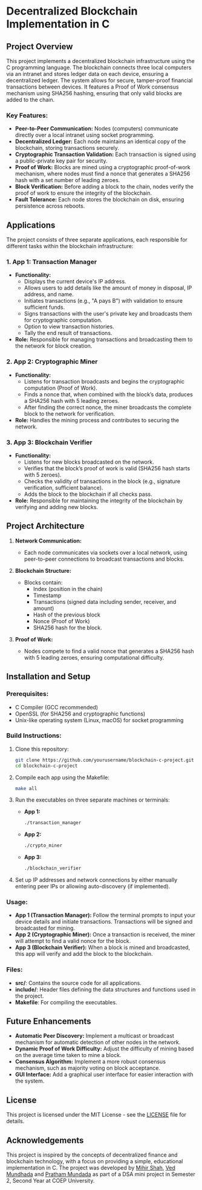 # Decentralized Blockchain Implementation in C

## Project Overview

This project implements a decentralized blockchain infrastructure using the C programming language. The blockchain connects three local computers via an intranet and stores ledger data on each device, ensuring a decentralized ledger. The system allows for secure, tamper-proof financial transactions between devices. It features a Proof of Work consensus mechanism using SHA256 hashing, ensuring that only valid blocks are added to the chain.

### Key Features:
- **Peer-to-Peer Communication:** Nodes (computers) communicate directly over a local intranet using socket programming.
- **Decentralized Ledger:** Each node maintains an identical copy of the blockchain, storing transactions securely.
- **Cryptographic Transaction Validation:** Each transaction is signed using a public-private key pair for security.
- **Proof of Work:** Blocks are mined using a cryptographic proof-of-work mechanism, where nodes must find a nonce that generates a SHA256 hash with a set number of leading zeroes.
- **Block Verification:** Before adding a block to the chain, nodes verify the proof of work to ensure the integrity of the blockchain.
- **Fault Tolerance:** Each node stores the blockchain on disk, ensuring persistence across reboots.

## Applications

The project consists of three separate applications, each responsible for different tasks within the blockchain infrastructure:

### 1. **App 1: Transaction Manager**
   - **Functionality:**
     - Displays the current device's IP address.
     - Allows users to add details like the amount of money in disposal, IP address, and name.
     - Initiates transactions (e.g., "A pays B") with validation to ensure sufficient funds.
     - Signs transactions with the user's private key and broadcasts them for cryptographic computation.
     - Option to view transaction histories.
     - Tally the end result of transactions.
   - **Role:** Responsible for managing transactions and broadcasting them to the network for block creation.

### 2. **App 2: Cryptographic Miner**
   - **Functionality:**
     - Listens for transaction broadcasts and begins the cryptographic computation (Proof of Work).
     - Finds a nonce that, when combined with the block’s data, produces a SHA256 hash with 5 leading zeroes.
     - After finding the correct nonce, the miner broadcasts the complete block to the network for verification.
   - **Role:** Handles the mining process and contributes to securing the network.

### 3. **App 3: Blockchain Verifier**
   - **Functionality:**
     - Listens for new blocks broadcasted on the network.
     - Verifies that the block’s proof of work is valid (SHA256 hash starts with 5 zeroes).
     - Checks the validity of transactions in the block (e.g., signature verification, sufficient balance).
     - Adds the block to the blockchain if all checks pass.
   - **Role:** Responsible for maintaining the integrity of the blockchain by verifying and adding new blocks.

## Project Architecture

1. **Network Communication:**
   - Each node communicates via sockets over a local network, using peer-to-peer connections to broadcast transactions and blocks.
   
2. **Blockchain Structure:**
   - Blocks contain:
     - Index (position in the chain)
     - Timestamp
     - Transactions (signed data including sender, receiver, and amount)
     - Hash of the previous block
     - Nonce (Proof of Work)
     - SHA256 hash for the block.
   
3. **Proof of Work:**
   - Nodes compete to find a valid nonce that generates a SHA256 hash with 5 leading zeroes, ensuring computational difficulty.

## Installation and Setup

### Prerequisites:
- C Compiler (GCC recommended)
- OpenSSL (for SHA256 and cryptographic functions)
- Unix-like operating system (Linux, macOS) for socket programming

### Build Instructions:
1. Clone this repository:
   ```bash
   git clone https://github.com/yourusername/blockchain-c-project.git
   cd blockchain-c-project
   ```
   
2. Compile each app using the Makefile:
   ```bash
   make all
   ```

3. Run the executables on three separate machines or terminals:
   - **App 1:**
     ```bash
     ./transaction_manager
     ```
   - **App 2:**
     ```bash
     ./crypto_miner
     ```
   - **App 3:**
     ```bash
     ./blockchain_verifier
     ```

4. Set up IP addresses and network connections by either manually entering peer IPs or allowing auto-discovery (if implemented).

### Usage:
- **App 1 (Transaction Manager):** Follow the terminal prompts to input your device details and initiate transactions. Transactions will be signed and broadcasted for mining.
- **App 2 (Cryptographic Miner):** Once a transaction is received, the miner will attempt to find a valid nonce for the block.
- **App 3 (Blockchain Verifier):** When a block is mined and broadcasted, this app will verify and add the block to the blockchain.

### Files:
- **src/**: Contains the source code for all applications.
- **include/**: Header files defining the data structures and functions used in the project.
- **Makefile**: For compiling the executables.

## Future Enhancements
- **Automatic Peer Discovery:** Implement a multicast or broadcast mechanism for automatic detection of other nodes in the network.
- **Dynamic Proof of Work Difficulty:** Adjust the difficulty of mining based on the average time taken to mine a block.
- **Consensus Algorithm:** Implement a more robust consensus mechanism, such as majority voting on block acceptance.
- **GUI Interface:** Add a graphical user interface for easier interaction with the system.

## License
This project is licensed under the MIT License - see the [LICENSE](LICENSE) file for details.

## Acknowledgements
This project is inspired by the concepts of decentralized finance and blockchain technology, with a focus on providing a simple, educational implementation in C.
The project was developed by [Mihir Shah](https://www.github.com/mihirpkshah), [Ved Mundhada]() and [Pratham Mundada]() as part of a DSA mini project in Semester 2, Second Year at COEP University.
